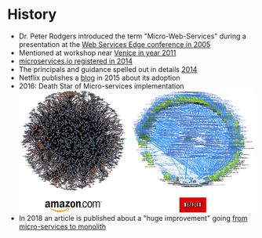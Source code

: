 # History

* Dr. Peter Rodgers introduced the term "Micro-Web-Services" during a presentation at the [Web Services Edge conference in 2005](http://www.microserviceworld.com/p/history.html)
* Mentioned at workshop near [Venice in year 2011](https://dzone.com/articles/microservices-vs-soa-is-there-any-difference-at-al)
* [microservices.io registered in 2014](https://www.whois.com/whois/microservices.io)
* The principals and guidance spelled out in details [2014](https://martinfowler.com/articles/microservices.html)
* Netflix publishes a [blog](https://www.nginx.com/blog/microservices-at-netflix-architectural-best-practices/) in 2015 about its adoption
* 2016: Death Star of Micro-services implementation
![death star](./media/DeathStar.png)
* In 2018 an article is published about a "huge improvement" going [from micro-services to monolith](https://twitter.com/dhh/status/1016783191309520896?lang=en)

